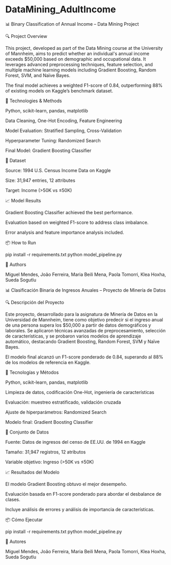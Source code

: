 # DataMining_AdultIncome
📊 Binary Classification of Annual Income – Data Mining Project

🔍 Project Overview

This project, developed as part of the Data Mining course at the University of Mannheim, aims to predict whether an individual's annual income exceeds $50,000 based on demographic and occupational data. It leverages advanced preprocessing techniques, feature selection, and multiple machine learning models including Gradient Boosting, Random Forest, SVM, and Naïve Bayes.

The final model achieves a weighted F1-score of 0.84, outperforming 88% of existing models on Kaggle’s benchmark dataset.

🧠 Technologies & Methods

Python, scikit-learn, pandas, matplotlib

Data Cleaning, One-Hot Encoding, Feature Engineering

Model Evaluation: Stratified Sampling, Cross-Validation

Hyperparameter Tuning: Randomized Search

Final Model: Gradient Boosting Classifier

📁 Dataset

Source: 1994 U.S. Census Income Data on Kaggle

Size: 31,947 entries, 12 attributes

Target: Income (>50K vs ≤50K)

📈 Model Results

Gradient Boosting Classifier achieved the best performance.

Evaluation based on weighted F1-score to address class imbalance.

Error analysis and feature importance analysis included.

📦 How to Run

pip install -r requirements.txt
python model_pipeline.py

📜 Authors

Miguel Mendes, João Ferreira, Maria Beili Mena, Paola Tomorri, Klea Hoxha, Sueda Sogutlu

📊 Clasificación Binaria de Ingresos Anuales – Proyecto de Minería de Datos

🔍 Descripción del Proyecto

Este proyecto, desarrollado para la asignatura de Minería de Datos en la Universidad de Mannheim, tiene como objetivo predecir si el ingreso anual de una persona supera los $50,000 a partir de datos demográficos y laborales. Se aplicaron técnicas avanzadas de preprocesamiento, selección de características, y se probaron varios modelos de aprendizaje automático, destacando Gradient Boosting, Random Forest, SVM y Naïve Bayes.

El modelo final alcanzó un F1-score ponderado de 0.84, superando al 88% de los modelos de referencia en Kaggle.

🧠 Tecnologías y Métodos

Python, scikit-learn, pandas, matplotlib

Limpieza de datos, codificación One-Hot, ingeniería de características

Evaluación: muestreo estratificado, validación cruzada

Ajuste de hiperparámetros: Randomized Search

Modelo final: Gradient Boosting Classifier

📁 Conjunto de Datos

Fuente: Datos de ingresos del censo de EE.UU. de 1994 en Kaggle

Tamaño: 31,947 registros, 12 atributos

Variable objetivo: Ingreso (>50K vs ≤50K)

📈 Resultados del Modelo

El modelo Gradient Boosting obtuvo el mejor desempeño.

Evaluación basada en F1-score ponderado para abordar el desbalance de clases.

Incluye análisis de errores y análisis de importancia de características.

📦 Cómo Ejecutar

pip install -r requirements.txt
python model_pipeline.py

📜 Autores

Miguel Mendes, João Ferreira, Maria Beili Mena, Paola Tomorri, Klea Hoxha, Sueda Sogutlu

